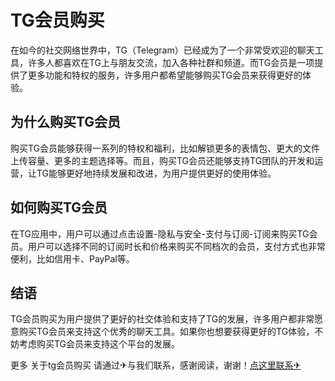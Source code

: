 # TG会员购买

在如今的社交网络世界中，TG（Telegram）已经成为了一个非常受欢迎的聊天工具，许多人都喜欢在TG上与朋友交流，加入各种社群和频道。而TG会员是一项提供了更多功能和特权的服务，许多用户都希望能够购买TG会员来获得更好的体验。

## 为什么购买TG会员

购买TG会员能够获得一系列的特权和福利，比如解锁更多的表情包、更大的文件上传容量、更多的主题选择等。而且，购买TG会员还能够支持TG团队的开发和运营，让TG能够更好地持续发展和改进，为用户提供更好的使用体验。

## 如何购买TG会员

在TG应用中，用户可以通过点击设置-隐私与安全-支付与订阅-订阅来购买TG会员。用户可以选择不同的订阅时长和价格来购买不同档次的会员，支付方式也非常便利，比如信用卡、PayPal等。

## 结语

TG会员购买为用户提供了更好的社交体验和支持了TG的发展，许多用户都非常愿意购买TG会员来支持这个优秀的聊天工具。如果你也想要获得更好的TG体验，不妨考虑购买TG会员来支持这个平台的发展。

更多 关于tg会员购买 请通过✈与我们联系，感谢阅读，谢谢！[点这里联系✈](https://acc.k02.cc)